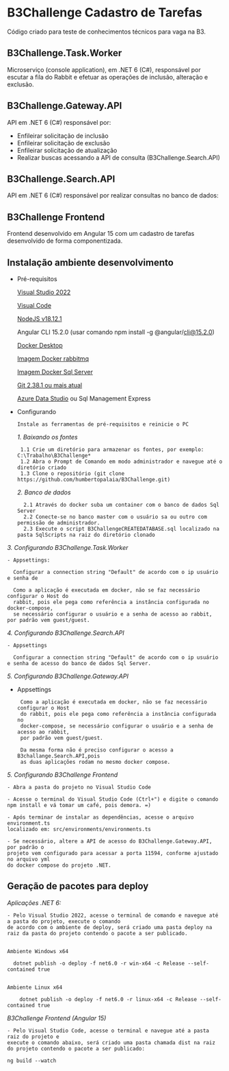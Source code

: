 
# B3Challenge Cadastro de Tarefas

Código criado para teste de conhecimentos técnicos para vaga na B3.


## B3Challenge.Task.Worker


Microserviço (console application), em .NET 6 (C#), responsável por escutar a fila do Rabbit e efetuar as operações de inclusão, alteração e exclusão.



## B3Challenge.Gateway.API

API em .NET 6 (C#) responsável por:
- Enfileirar solicitação de inclusão
- Enfileirar solicitação de exclusão
- Enfileirar solicitação de atualização
- Realizar buscas acessando a API de consulta (B3Challenge.Search.API)


## B3Challenge.Search.API

API em .NET 6 (C#) responsável por realizar consultas no banco de dados:


## B3Challenge Frontend

Frontend desenvolvido em Angular 15 com um cadastro de tarefas desenvolvido de forma componentizada.


## Instalação ambiente desenvolvimento

- Pré-requisitos
    
    [Visual Studio 2022](https://visualstudio.microsoft.com/pt-br/vs/community/)

    [Visual Code](https://code.visualstudio.com)
    
    [NodeJS v18.12.1](https://nodejs.org/dist/v18.14.1/)

    Angular CLI 15.2.0 (usar comando npm install -g @angular/cli@15.2.0)

    [Docker Desktop](https://www.docker.com/get-started/)

    [Imagem Docker rabbitmq](https://hub.docker.com/_/rabbitmq)
    
    [Imagem Docker Sql Server](https://hub.docker.com/_/microsoft-mssql-server)
    
    [Git 2.38.1 ou mais atual](https://git-scm.com/downloads)

    [Azure Data Studio](https://azure.microsoft.com/pt-br/products/data-studio/) ou Sql Management Express
   

- Configurando

      Instale as ferramentas de pré-requisitos e reinicie o PC

  *1. Baixando os fontes*      

       1.1 Crie um diretório para armazenar os fontes, por exemplo: C:\Trabalho\B3Challenge*
       1.2 Abra o Prompt de Comando em modo administrador e navegue até o diretório criado
       1.3 Clone o repositório (git clone https://github.com/humbertopalaia/B3Challenge.git)

  *2. Banco de dados*

        2.1 Através do docker suba um container com o banco de dados Sql Server        
        2.2 Conecte-se no banco master com o usuário sa ou outro com permissão de administrador.        
        2.3 Execute o script B3ChallengeCREATEDATABASE.sql localizado na pasta SqlScripts na raiz do diretório clonado


*3. Configurando B3Challenge.Task.Worker*
    
    - Appsettings:
      
      Configurar a connection string "Default" de acordo com o ip usuário e senha de 
     
      Como a aplicação é executada em docker, não se faz necessário configurar o Host do 
      rabbit, pois ele pega como referência a instância configurada no docker-compose,
      se necessário configurar o usuário e a senha de acesso ao rabbit, por padrão vem guest/guest.

*4. Configurando B3Challenge.Search.API*
    
    - Appsettings
    
      Configurar a connection string "Default" de acordo com o ip usuário e senha de acesso do banco de dados Sql Server.

*5. Configurando B3Challenge.Gateway.API*

- Appsettings
    
       Como a aplicação é executada em docker, não se faz necessário configurar o Host
       do rabbit, pois ele pega como referência a instância configurada no 
       docker-compose, se necessário configurar o usuário e a senha de acesso ao rabbit, 
       por padrão vem guest/guest.

       Da mesma forma não é preciso configurar o acesso a B3challange.Search.API,pois
       as duas aplicações rodam no mesmo docker compose.

*5. Configurando B3Challenge Frontend*

    - Abra a pasta do projeto no Visual Studio Code
    
    - Acesse o terminal do Visual Studio Code (Ctrl+") e digite o comando npm install e vá tomar um café, pois demora. =)

    - Após terminar de instalar as dependências, acesse o arquivo environment.ts 
    localizado em: src/environments/environments.ts

    - Se necessário, altere a API de acesso do B3Challenge.Gateway.API, por padrão o 
    projeto vem configurado para acessar a porta 11594, conforme ajustado no arquivo yml 
    do docker compose do projeto .NET.
    
## Geração de pacotes para deploy 

*Aplicações .NET 6:*
    
    - Pelo Visual Studio 2022, acesse o terminal de comando e navegue até a pasta do projeto, execute o comando 
    de acordo com o ambiente de deploy, será criado uma pasta deploy na raiz da pasta do projeto contendo o pacote a ser publicado.


    Ambiente Windows x64
    
      dotnet publish -o deploy -f net6.0 -r win-x64 -c Release --self-contained true


    Ambiente Linux x64
        
        dotnet publish -o deploy -f net6.0 -r linux-x64 -c Release --self-contained true




*B3Challenge Frontend (Angular 15)*

    - Pelo Visual Studio Code, acesse o terminal e navegue até a pasta raiz do projeto e 
    execute o comando abaixo, será criado uma pasta chamada dist na raiz do projeto contendo o pacote a ser publicado:

    ng build --watch


